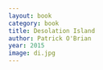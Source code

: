 ```yaml
---
layout: book
category: book
title: Desolation Island
author: Patrick O'Brian
year: 2015
image: di.jpg
---
```

